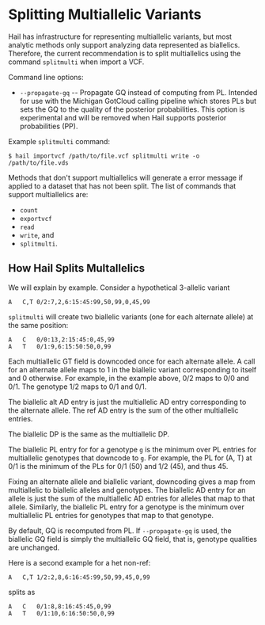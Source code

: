 # Splitting Multiallelic Variants

Hail has infrastructure for representing multiallelic variants, but
most analytic methods only support analyzing data represented as
biallelics.  Therefore, the current recommendation is to split
multiallelics using the command `splitmulti` when import a VCF.

Command line options:
 - `--propagate-gq` -- Propagate GQ instead of computing from PL.  Intended for use with the Michigan GotCloud calling pipeline which stores PLs but sets the GQ to the quality of the posterior probabilities.  This option is experimental and will be removed when Hail supports posterior probabilities (PP).

Example `splitmulti` command:
```
$ hail importvcf /path/to/file.vcf splitmulti write -o /path/to/file.vds
```

Methods that don't support multiallelics will generate a error message
if applied to a dataset that has not been split.  The list of commands
that support multiallelics are:
 - `count`
 - `exportvcf`
 - `read`
 - `write`, and
 - `splitmulti`.

## How Hail Splits Multallelics

We will explain by example.  Consider a hypothetical 3-allelic variant
```
A	C,T	0/2:7,2,6:15:45:99,50,99,0,45,99
```

`splitmulti` will create two biallelic variants (one for each
alternate allele) at the same position:
```
A	C	0/0:13,2:15:45:0,45,99
A	T	0/1:9,6:15:50:50,0,99
```

Each multiallelic GT field is downcoded once for each alternate
allele.  A call for an alternate allele maps to 1 in the biallelic
variant corresponding to itself and 0 otherwise.  For example, in the
example above, 0/2 maps to 0/0 and 0/1.  The genotype 1/2 maps to 0/1
and 0/1.

The biallelic alt AD entry is just the multiallelic AD entry
corresponding to the alternate allele.  The ref AD entry is the sum of
the other multiallelic entries.

The biallelic DP is the same as the multiallelic DP.

The biallelic PL entry for for a genotype `g` is the minimum over PL
entries for multiallelic genotypes that downcode to `g`.  For example,
the PL for (A, T) at 0/1 is the minimum of the PLs for 0/1 (50) and
1/2 (45), and thus 45.

Fixing an alternate allele and biallelic variant, downcoding gives a
map from multiallelic to biallelic alleles and genotypes.  The
biallelic AD entry for an allele is just the sum of the multiallelic
AD entries for alleles that map to that allele.  Similarly, the
biallelic PL entry for a genotype is the minimum over multiallelic PL
entries for genotypes that map to that genotype.

By default, GQ is recomputed from PL.  If `--propagate-gq` is used,
the biallelic GQ field is simply the multiallelic GQ field, that is,
genotype qualities are unchanged.

Here is a second example for a het non-ref:
```
A	C,T	1/2:2,8,6:16:45:99,50,99,45,0,99
```
splits as
```
A	C	0/1:8,8:16:45:45,0,99
A	T	0/1:10,6:16:50:50,0,99
```
